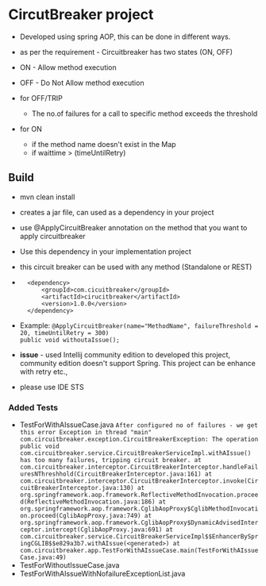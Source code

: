 # CircutBreaker project

* Developed using spring AOP, this can be done in different ways.

* as per the requirement - Circuitbreaker has two states (ON, OFF)
* ON - Allow method execution
* OFF - Do Not Allow method execution

* for OFF/TRIP
   * The no.of failures for a call to specific method exceeds the threshold
* for ON
   * if the method name doesn't exist in the Map
   * if waittime > (timeUntilRetry) 

## Build
* mvn clean install
* creates a jar file, can used as a dependency in your project
* use @ApplyCircuitBreaker annotation on the method that you want to apply circuitbreaker
* Use this dependency in your implementation project
* this circuit breaker can be used with any method (Standalone or REST)
            
* 		<dependency>
  			<groupId>com.cicuitbreaker</groupId>
  			<artifactId>cirucitbreaker</artifactId>
  			<version>1.0.0</version>
  		</dependency>
  		
* Example: `@ApplyCircuitBreaker(name="MethodName", failureThreshold = 20, timeUntilRetry = 300)`   
            `public void withoutaIssue();`
            
* <b>issue</b> - used Intellij community edition to developed this project, community edition doesn't support Spring. This project can be enhance with retry etc.,
* please use IDE STS

### Added Tests
* TestForWithAIssueCase.java
` After configured no of failures - we get this error
Exception in thread "main" com.circuitbreaker.exception.CircuitBreakerException: The operation public void com.circuitbreaker.service.CircuitBreakerServiceImpl.withAIssue() has too many failures, tripping circuit breaker.
	at com.circuitbreaker.interceptor.CircuitBreakerInterceptor.handleFailuresNThreshhold(CircuitBreakerInterceptor.java:161)
	at com.circuitbreaker.interceptor.CircuitBreakerInterceptor.invoke(CircuitBreakerInterceptor.java:130)
	at org.springframework.aop.framework.ReflectiveMethodInvocation.proceed(ReflectiveMethodInvocation.java:186)
	at org.springframework.aop.framework.CglibAopProxy$CglibMethodInvocation.proceed(CglibAopProxy.java:749)
	at org.springframework.aop.framework.CglibAopProxy$DynamicAdvisedInterceptor.intercept(CglibAopProxy.java:691)
	at com.circuitbreaker.service.CircuitBreakerServiceImpl$$EnhancerBySpringCGLIB$$e829a3b7.withAIssue(<generated>)
	at com.circuitbreaker.app.TestForWithAIssueCase.main(TestForWithAIssueCase.java:49)
`
* TestForWithoutIssueCase.java
* TestForWithAIssueWithNofailureExceptionList.java
    